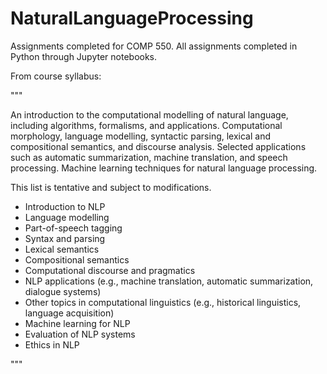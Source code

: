 # NaturalLanguageProcessing
Assignments completed for COMP 550. All assignments completed in Python through Jupyter notebooks.

From course syllabus:

"""

An introduction to the computational modelling of natural language, including algorithms, formalisms,
and applications. Computational morphology, language modelling, syntactic parsing, lexical and
compositional semantics, and discourse analysis. Selected applications such as automatic
summarization, machine translation, and speech processing. Machine learning techniques for natural
language processing.

This list is tentative and subject to modifications.
- Introduction to NLP
- Language modelling
- Part-of-speech tagging
- Syntax and parsing
- Lexical semantics
- Compositional semantics
- Computational discourse and pragmatics
- NLP applications (e.g., machine translation, automatic summarization, dialogue systems)
- Other topics in computational linguistics (e.g., historical linguistics, language acquisition)
- Machine learning for NLP
- Evaluation of NLP systems
- Ethics in NLP

"""
